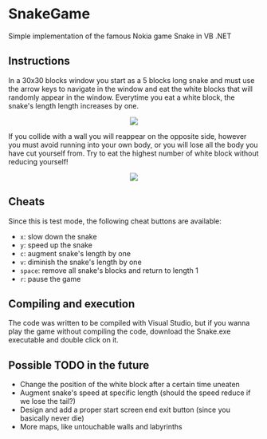 # SnakeGame
Simple implementation of the famous Nokia game Snake in VB .NET

## Instructions

In a 30x30 blocks window you start as a 5 blocks long snake and must use the arrow keys to navigate in the window and eat the white blocks that will randomly appear in the window. Everytime you eat a white block, the snake's length length increases by one.

<p align="center">
  <img src="https://github.com/dario-marvin/SnakeGame/blob/master/snake0.png">
</p>

If you collide with a wall you will reappear on the opposite side, however you must avoid running into your own body, or you will lose all the body you have cut yourself from. Try to eat the highest number of white block without reducing yourself!

<p align="center">
  <img src="https://github.com/dario-marvin/SnakeGame/blob/master/snake_gif.gif">
</p>

## Cheats

Since this is test mode, the following cheat buttons are available:
- `x`: slow down the snake
- `y`: speed up the snake
- `c`: augment snake's length by one
- `v`: diminish the snake's length by one
- `space`: remove all snake's blocks and return to length 1
- `r`: pause the game

## Compiling and execution

The code was written to be compiled with Visual Studio, but if you wanna play the game without compiling the code, download the Snake.exe executable and double click on it.

## Possible TODO in the future

- Change the position of the white block after a certain time uneaten
- Augment snake's speed at specific length (should the speed reduce if we lose the tail?)
- Design and add a proper start screen end exit button (since you basically never die) 
- More maps, like untouchable walls and labyrinths
